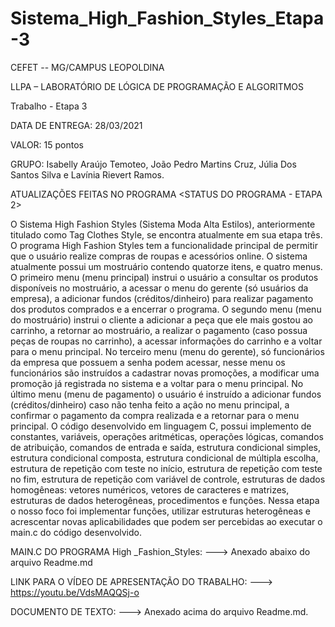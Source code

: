 # Sistema_High_Fashion_Styles_Etapa-3

CEFET -- MG/CAMPUS LEOPOLDINA

LLPA – LABORATÓRIO DE LÓGICA DE PROGRAMAÇÃO E ALGORITMOS

Trabalho - Etapa  3

DATA DE ENTREGA: 28/03/2021

VALOR: 15 pontos

GRUPO: Isabelly Araújo Temoteo, João Pedro Martins Cruz, Júlia Dos Santos Silva e Lavínia Rievert Ramos.

ATUALIZAÇÕES FEITAS NO PROGRAMA
<STATUS DO PROGRAMA - ETAPA 2>

O Sistema High Fashion Styles (Sistema Moda Alta Estilos), anteriormente titulado como Tag Clothes Style, se encontra atualmente em sua etapa três. O programa High Fashion Styles tem a funcionalidade principal de permitir que o usuário realize compras de roupas e acessórios online. O sistema atualmente possui um mostruário contendo quatorze itens, e quatro menus. O primeiro menu (menu principal) instrui o usuário a consultar os produtos disponíveis no mostruário,  a acessar o menu do gerente (só usuários da empresa), a adicionar fundos (créditos/dinheiro) para realizar pagamento dos produtos comprados e a encerrar o programa. O segundo menu (menu do mostruário) instrui o cliente a adicionar a peça que ele mais gostou ao carrinho, a retornar ao mostruário, a  realizar o pagamento (caso possua peças de roupas no carrinho), a acessar informações do carrinho e a voltar para o menu principal. No terceiro menu (menu do gerente), só funcionários da empresa que possuem a senha podem acessar, nesse menu os funcionários são instruídos a cadastrar novas promoções, a modificar uma promoção já registrada no sistema e a voltar para o menu principal. No último menu (menu de pagamento) o usuário é instruído a adicionar fundos (créditos/dinheiro) caso não tenha feito a ação no menu principal, a confirmar o pagamento da compra realizada e a retornar para o menu principal. 
O código desenvolvido em linguagem C, possui implemento de constantes, variáveis, operações aritméticas, operações lógicas, comandos de atribuição, comandos de entrada e saída, estrutura condicional simples, estrutura condicional composta, estrutura condicional de múltipla escolha, estrutura de repetição com teste no início, estrutura de repetição com teste no fim, estrutura de repetição com variável de controle, estruturas de dados homogêneas: vetores numéricos, vetores de caracteres e matrizes, estruturas de dados heterogêneas, procedimentos e funções. Nessa etapa o nosso foco foi implementar funções, utilizar estruturas heterogêneas e acrescentar novas aplicabilidades que podem ser percebidas ao executar o main.c do código desenvolvido. 

MAIN.C DO PROGRAMA High _Fashion_Styles:
---> Anexado abaixo do arquivo Readme.md

LINK PARA O VÍDEO DE APRESENTAÇÃO DO TRABALHO:
---> https://youtu.be/VdsMAQQSj-o

DOCUMENTO DE TEXTO:
---> Anexado acima do arquivo Readme.md.
